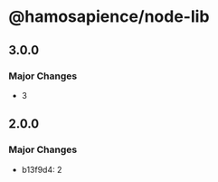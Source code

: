 # @hamosapience/node-lib

## 3.0.0

### Major Changes

- 3

## 2.0.0

### Major Changes

- b13f9d4: 2
